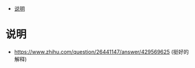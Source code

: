 <!-- TOC -->

- [说明](#说明)

<!-- /TOC -->



<a id="markdown-说明" name="说明"></a>
# 说明

* https://www.zhihu.com/question/26441147/answer/429569625 (挺好的解释)

